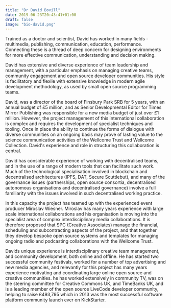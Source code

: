 ```yaml
---
title: "Dr David Bovill"
date: 2019-06-23T20:43:41+01:00
draft: false
image: "bio-david.png"
---
```

Trained as a doctor and scientist, David has worked in many fields - multimedia, publishing, communication, education, performance. Connecting these is a thread of deep concern for designing environments for more effective communication, understanding and decision making.
<!--more-->
David has extensive and diverse experience of team leadership and management, with a particular emphasis on managing creative teams, community engagement and open source developer communities. His style is facilitatory and flexile with extensive knowledge in modern agile development methodology, as used by small open source programming teams.

David, was a director of the board of Finsbury Park SRB for 5 years, with an annual budget of £5 million, and as Senior Developmental Editor for Times Mirror Publishing was responsible for a new media budget of just over £1 million.
However, the project management of this international collaboration is complex and requires the development of specialist techniques and tooling. Once in place the ability to continue the forms of dialogue with diverse communities on an ongoing basis may prove of lasting value to the science communication activities of the Wellcome Trust and Wellcome Collection. David's experience and role in structuring this collaboration is central.

David has considerable experience of working with decentralised teams, and in the use of a range of modern tools that can facilitate such work. Much of the technological specialisation involved in blockchain and decentralised architectures (IPFS, DAT, Secure Scuttlebut), and many of the governance issues (partnerships, open source consortia, decentralised autonomous organisations and decentralised governance) involve a full familiarity with the issues involved in such decentralised working practice.

In this capacity the project has teamed up with the experienced event producer Miroslav Wiesner. Miroslav has many years experience with large scale international collaborations and his organisation is moving into the specialist area of complex interdisciplinary media collaborations. It is therefore proposed that SPC (Creative Associates) manage the financial, scheduling and subcontracting aspects of the project, and that together they develop bespoke open source systems and templates for managing ongoing radio and podcasting collaborations with the Wellcome Trust.

Davids unique experience is interdisciplinary creative team management, and community development, both online and offline. He has started two successful community festivals, worked for a number of top advertising and new media agencies, and relevantly for this project has many years experience motivating and coordinating large online open source and creative communities. he has worked extensively in community TV, was on the steering committee for Creative Commons UK, and TimeBanks UK, and is a leading member of the open source LiveCode developer community, helping to raise £493,795 which in 2013 was the most successful software platform community launch ever on KickStarter.
